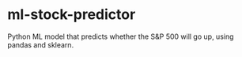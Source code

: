 # ml-stock-predictor
Python ML model that predicts whether the S&amp;P 500 will go up, using pandas and sklearn.
